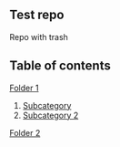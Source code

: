 ## Test repo

Repo with trash

## Table of contents

[Folder 1](https://github.com/niksirotkin98yndx/test/tree/main/folder1)
1. [Subcategory](https://github.com/niksirotkin98yndx/test/tree/main/folder1/sub1)
2. [Subcategory 2](https://github.com/niksirotkin98yndx/test/tree/main/folder1/sub2)

[Folder 2](https://github.com/niksirotkin98yndx/test/tree/main/folder2)

 
 
 
